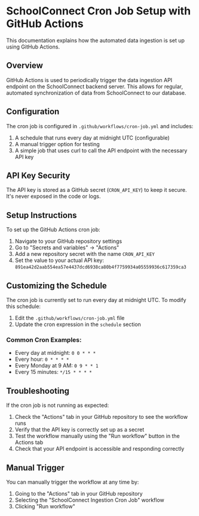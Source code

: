 # SchoolConnect Cron Job Setup with GitHub Actions

This documentation explains how the automated data ingestion is set up using GitHub Actions.

## Overview

GitHub Actions is used to periodically trigger the data ingestion API endpoint on the SchoolConnect backend server. This allows for regular, automated synchronization of data from SchoolConnect to our database.

## Configuration

The cron job is configured in `.github/workflows/cron-job.yml` and includes:

1. A schedule that runs every day at midnight UTC (configurable)
2. A manual trigger option for testing
3. A simple job that uses curl to call the API endpoint with the necessary API key

## API Key Security

The API key is stored as a GitHub secret (`CRON_API_KEY`) to keep it secure. It's never exposed in the code or logs.

## Setup Instructions

To set up the GitHub Actions cron job:

1. Navigate to your GitHub repository settings
2. Go to "Secrets and variables" → "Actions"
3. Add a new repository secret with the name `CRON_API_KEY`
4. Set the value to your actual API key: `891ea42d2aab554ea57e4437dcd6938ca80b4f7759934a05559936c617359ca3`

## Customizing the Schedule

The cron job is currently set to run every day at midnight UTC. To modify this schedule:

1. Edit the `.github/workflows/cron-job.yml` file
2. Update the cron expression in the `schedule` section

### Common Cron Examples:

- Every day at midnight: `0 0 * * *`
- Every hour: `0 * * * *`
- Every Monday at 9 AM: `0 9 * * 1`
- Every 15 minutes: `*/15 * * * *`

## Troubleshooting

If the cron job is not running as expected:

1. Check the "Actions" tab in your GitHub repository to see the workflow runs
2. Verify that the API key is correctly set up as a secret
3. Test the workflow manually using the "Run workflow" button in the Actions tab
4. Check that your API endpoint is accessible and responding correctly

## Manual Trigger

You can manually trigger the workflow at any time by:

1. Going to the "Actions" tab in your GitHub repository
2. Selecting the "SchoolConnect Ingestion Cron Job" workflow
3. Clicking "Run workflow" 
